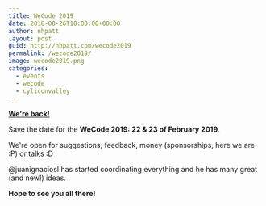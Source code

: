 ```yaml
---
title: WeCode 2019
date: 2018-08-26T10:00:00+00:00
author: nhpatt
layout: post
guid: http://nhpatt.com/wecode2019
permalink: /wecode2019/
image: wecode2019.png
categories:
  - events
  - wecode
  - cyliconvalley
---
```


[**We're back!**](https://wecodefest.com)

Save the date for the **WeCode 2019: 22 & 23 of February 2019**.

We're open for suggestions, feedback, money (sponsorships, here we are :P) or talks :D

@juanignaciosl has started coordinating everything and he has many great (and new!) ideas.

**Hope to see you all there!**
